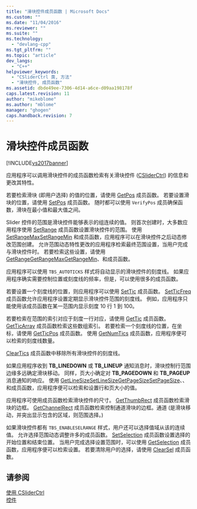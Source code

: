 ```yaml
---
title: "滑块控件成员函数 | Microsoft Docs"
ms.custom: ""
ms.date: "11/04/2016"
ms.reviewer: ""
ms.suite: ""
ms.technology: 
  - "devlang-cpp"
ms.tgt_pltfrm: ""
ms.topic: "article"
dev_langs: 
  - "C++"
helpviewer_keywords: 
  - "CSliderCtrl 类, 方法"
  - "滑块控件, 成员函数"
ms.assetid: dbde49ee-7306-4d14-a6ce-d09aa198178f
caps.latest.revision: 11
author: "mikeblome"
ms.author: "mblome"
manager: "ghogen"
caps.handback.revision: 7
---
```

# 滑块控件成员函数
[!INCLUDE[vs2017banner](../assembler/inline/includes/vs2017banner.md)]

应用程序可以调用滑块控件的成员函数检索有关滑块控件 \([CSliderCtrl](../mfc/reference/csliderctrl-class.md)\) 的信息和更改其特性。  
  
 若要检索滑块 \(即用户选择\) 的值的位置，请使用 [GetPos](../Topic/CSliderCtrl::GetPos.md) 成员函数。  若要设置滑块的位置，请使用 [SetPos](../Topic/CSliderCtrl::SetPos.md) 成员函数。  随时都可以使用 `VerifyPos` 成员确保函数，滑块在最小值和最大值之间。  
  
 Slider 控件的范围是滑块控件能够表示的组连续的值。  则首次创建时，大多数应用程序使用 [SetRange](../Topic/CSliderCtrl::SetRange.md) 成员函数设置滑块控件的范围。  使用 [SetRangeMax](../Topic/CSliderCtrl::SetRangeMax.md)[SetRangeMin](../Topic/CSliderCtrl::SetRangeMin.md) 和成员函数，应用程序可以在滑块控件之后动态修改范围创建。  允许范围动态特性更改的应用程序检索最终范围设置，当用户完成与滑块控件时。  若要检索这些设置，请使用 [GetRange](../Topic/CSliderCtrl::GetRange.md)[GetRangeMax](../Topic/CSliderCtrl::GetRangeMax.md)[GetRangeMin](../Topic/CSliderCtrl::GetRangeMin.md)、和成员函数。  
  
 应用程序可以使用 `TBS_AUTOTICKS` 样式将自动显示的滑块控件的刻度线。  如果应用程序确实需要控制位置或刻度线的频率，但是，可以使用很多的成员函数。  
  
 若要设置一个刻度线的位置，则应用程序可以使用 [SetTic](../Topic/CSliderCtrl::SetTic.md) 成员函数。  [SetTicFreq](../Topic/CSliderCtrl::SetTicFreq.md) 成员函数允许应用程序设置定期显示滑块控件范围的刻度线。  例如，应用程序只能使用该成员函数在某一范围内显示刻度 10 行 1 到 100。  
  
 若要检索在范围的索引对应于刻度一行对应，请使用 [GetTic](../Topic/CSliderCtrl::GetTic.md) 成员函数。  [GetTicArray](../Topic/CSliderCtrl::GetTicArray.md) 成员函数检索这些数组索引。  若要检索一个刻度线的位置，在坐标，请使用 [GetTicPos](../Topic/CSliderCtrl::GetTicPos.md) 成员函数。  使用 [GetNumTics](../Topic/CSliderCtrl::GetNumTics.md) 成员函数，应用程序便可以检索的刻度线数量。  
  
 [ClearTics](../Topic/CSliderCtrl::ClearTics.md) 成员函数中移除所有滑块控件的刻度线。  
  
 如果应用程序收到 **TB\_LINEDOWN** 或 **TB\_LINEUP** 通知消息时，滑块控制行范围边缘多远确定滑块移动。  同样，页大小确定对 **TB\_PAGEDOWN** 和 **TB\_PAGEUP** 消息通知的响应。  使用 [GetLineSize](../Topic/CSliderCtrl::GetLineSize.md)[SetLineSize](../Topic/CSliderCtrl::SetLineSize.md)[GetPageSize](../Topic/CSliderCtrl::GetPageSize.md)[SetPageSize](../Topic/CSliderCtrl::SetPageSize.md)、、和成员函数，应用程序便可以检索和设置行和页大小的值。  
  
 应用程序可使用成员函数检索滑块控件的尺寸。  [GetThumbRect](../Topic/CSliderCtrl::GetThumbRect.md) 成员函数检索滑块的边框。  [GetChannelRect](../Topic/CSliderCtrl::GetChannelRect.md) 成员函数检索控制通道滑块的边框。通道 \(是滑块移动，并突出显示包含的区域，则范围选择。\)  
  
 如果滑块控件都有 `TBS_ENABLESELRANGE` 样式，用户还可以选择值域从该的连续值。  允许选择范围动态调整许多的成员函数。  [SetSelection](../Topic/CSliderCtrl::SetSelection.md) 成员函数设置选择的开始位置和结束位置。  当用户完成选择设置范围时，可以使用 [GetSelection](../Topic/CSliderCtrl::GetSelection.md) 成员函数，应用程序便可以检索设置。  若要清除用户的选择，请使用 [ClearSel](../Topic/CSliderCtrl::ClearSel.md) 成员函数。  
  
## 请参阅  
 [使用 CSliderCtrl](../mfc/using-csliderctrl.md)   
 [控件](../mfc/controls-mfc.md)